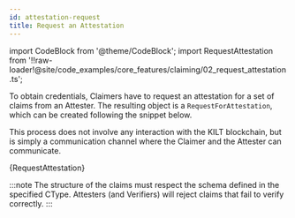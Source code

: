 ```yaml
---
id: attestation-request
title: Request an Attestation
---
```

import CodeBlock from '@theme/CodeBlock';
import RequestAttestation from '!!raw-loader!@site/code_examples/core_features/claiming/02_request_attestation.ts';

To obtain credentials, Claimers have to request an attestation for a set of claims from an Attester.
The resulting object is a `RequestForAttestation`, which can be created following the snippet below.

This process does not involve any interaction with the KILT blockchain, but is simply a communication channel where the Claimer and the Attester can communicate.

<CodeBlock className="language-ts">
  {RequestAttestation}
</CodeBlock>

:::note
The structure of the claims must respect the schema defined in the specified CType.
Attesters (and Verifiers) will reject claims that fail to verify correctly.
:::